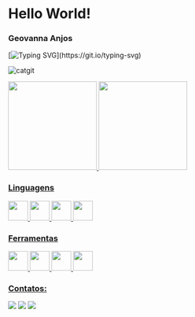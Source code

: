 # Hello World!
### Geovanna Anjos
[![Typing SVG](https://readme-typing-svg.herokuapp.com?color=3B2AA4&lines=Hello!+My+name+is+Geovanna+Anjos;I'm+18+years+old;I'm+from+São+Paulo+-+Brazil;Be+Welcome+!)](https://git.io/typing-svg)

![catgit](https://user-images.githubusercontent.com/62412557/174921608-d55a4fe5-39f5-4513-be26-9327e5c541dd.gif )

<div>
  <a href="https://github.com/geovannaanjos">
  <img height="180em" src="https://github-readme-stats.vercel.app/api/top-langs/?username=geovannaanjos&layout=compact&langs_count=7&theme=dracula"/>
  <img height="180em" src="https://github-readme-stats.vercel.app/api?username=geovannaanjos&show_icons=true&theme=dracula&include_all_commits=true&count_private=true"/>
</div>

### Linguagens
  
 <img src="https://cdn.jsdelivr.net/gh/devicons/devicon/icons/javascript/javascript-original.svg" width="40" height="40"/>
 <img src="https://cdn.jsdelivr.net/gh/devicons/devicon/icons/python/python-original.svg" width="40" height="40"/>
 <img src="https://cdn.jsdelivr.net/gh/devicons/devicon/icons/css3/css3-original.svg" width="40" height="40"/>
 <img src="https://cdn.jsdelivr.net/gh/devicons/devicon/icons/html5/html5-original.svg" width="40" height="40"/>
  
### Ferramentas

<img src="https://cdn.jsdelivr.net/gh/devicons/devicon/icons/git/git-original.svg" width="40" height="40"/>
<img src="https://cdn.jsdelivr.net/gh/devicons/devicon/icons/chrome/chrome-original.svg" width="40" height="40"/>
<img src="https://cdn.jsdelivr.net/gh/devicons/devicon/icons/canva/canva-original.svg" width="40" height="40"/>
<img src="https://cdn.jsdelivr.net/gh/devicons/devicon/icons/visualstudio/visualstudio-plain.svg" width="40" height="40"/>

### Contatos:

<div>
<a href="https://instagram.com/ge.anjosssss" target="_blank"><img src="https://img.shields.io/badge/-Instagram-%23E4405F?style=for-the-badge&logo=instagram&logoColor=white" target="_blank"></a>
<a href = "geovanna.anjos92@gmail.com"><img src="https://img.shields.io/badge/Gmail-D14836?style=for-the-badge&logo=gmail&logoColor=white" target="_blank"></a>
<a href="https://www.linkedin.com/in/seu-usuário-linkedln-aqui" target="_blank"><img src="https://img.shields.io/badge/-LinkedIn-%230077B5?style=for-the-badge&logo=linkedin&logoColor=white" target="_blank"></a>   
</div>
